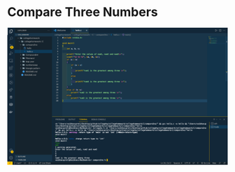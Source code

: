# Compare Three Numbers
![](https://github.com/VaibhavUpreti/C-codes/blob/main/Q5(comp3no)/compare3.png)
